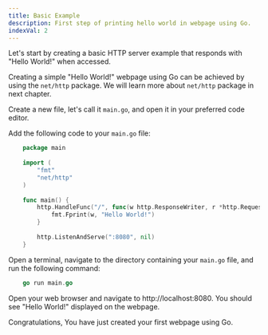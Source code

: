 ```yaml
---
title: Basic Example
description: First step of printing hello world in webpage using Go.
indexVal: 2
---
```


Let's start by creating a basic HTTP server example that responds with "Hello World!" when accessed.

Creating a simple "Hello World!" webpage using Go can be achieved by using the `net/http` package. We will learn more about `net/http` package in next chapter.

Create a new file, let's call it `main.go`, and open it in your preferred code editor.

Add the following code to your `main.go` file:

```go
    package main
     
    import (
    	"fmt"
    	"net/http"
    )
    
    func main() {
    	http.HandleFunc("/", func(w http.ResponseWriter, r *http.Request) {
    		fmt.Fprint(w, "Hello World!")
    	}
    	
    	http.ListenAndServe(":8080", nil)
    }
``` 
Open a terminal, navigate to the directory containing your `main.go` file, and run the following command:

```go
    go run main.go
```
Open your web browser and navigate to http://localhost:8080. You should see "Hello World!" displayed on the webpage.

Congratulations, You have just created your first webpage using Go.